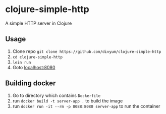 # clojure-simple-http

A simple HTTP server in Clojure

## Usage

  1. Clone repo `git clone https://github.com/divyum/clojure-simple-http`
  2. `cd clojure-simple-http`
  3. `lein run`
  4. Goto [localhost:8080](http://localhost:8080)

## Building docker

  1. Go to directory which contains `Dockerfile`
  2. run `docker build -t server-app .` to build the image
  3. run `docker run -it --rm -p 8088:8080 server-app` to run the container